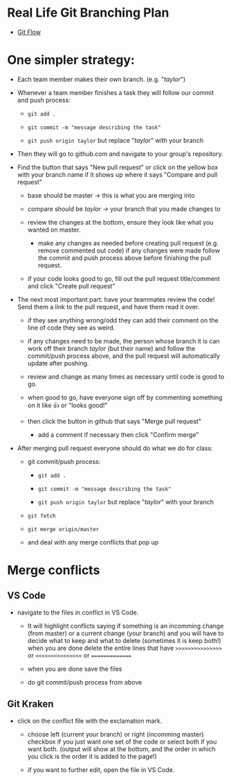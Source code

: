 # Real Life Git Branching Plan

* [Git Flow](https://www.atlassian.com/git/tutorials/comparing-workflows/gitflow-workflow)

# One simpler strategy:

* Each team member makes their own branch.  (e.g. "_taylor_")

* Whenever a team member finishes a task they will follow our commit and push process:

    * ``` git add . ```

    * ``` git commit -m "message describing the task" ```

    * ``` git push origin taylor ``` but replace "_taylor_" with your branch

* Then they will go to github.com and navigate to your group's repository.

* Find the button that says "New pull request" or click on the yellow box with your branch name if it shows up where it says "Compare and pull request"

    * base should be master -> this is what you are merging into

    * compare should be _taylor_ -> your branch that you made changes to

    * review the changes at the bottom, ensure they look like what you wanted on master.

        * make any changes as needed before creating pull request (e.g. remove commented out code) if any changes were made follow the commit and push process above before finishing the pull request.

    * if your code looks good to go, fill out the pull request title/comment and click "Create pull request"

* The next most important part: have your teammates review the code!  Send them a link to the pull request, and have them read it over.

    * if they see anything wrong/odd they can add their comment on the line of code they see as weird.

    * if any changes need to be made, the person whose branch it is can work off their branch _taylor_ (but their name) and follow the commit/push process above, and the pull request will automatically update after pushing.

    * review and change as many times as necessary until code is good to go.

    * when good to go, have everyone sign off by commenting something on it like :+1: or "looks good!"

    * then click the button in github that says "Merge pull request"

        * add a comment if necessary then click "Confirm merge"

* After merging pull request everyone should do what we do for class:

    * git commit/push process:

        * ``` git add . ```

        * ``` git commit -m "message describing the task" ```

        * ``` git push origin taylor ``` but replace "_taylor_" with your branch

    * ``` git fetch ```

    * ``` git merge origin/master ```

    * and deal with any merge conflicts that pop up

# Merge conflicts

## VS Code

* navigate to the files in conflict in VS Code.

    * It will highlight conflicts saying if something is an incomming change (from master) or a current change (your branch) and you will have to decide what to keep and what to delete (sometimes it is keep both!) when you are done delete the entire lines that have ``` >>>>>>>>>>>>>>> ``` or ``` <<<<<<<<<<<<<<< ``` or ``` ============= ```

    * when you are done save the files

    * do git commit/push process from above

## Git Kraken

* click on the conflict file with the exclamation mark.

    * choose left (current your branch) or right (incomming master) checkbox if you just want one set of the code or select both if you want both.  (output will show at the bottom, and the order in which you click is the order it is added to the page!)

    * if you want to further edit, open the file in VS Code.